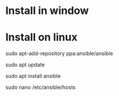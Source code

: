 # Install in window 





# Install on linux


sudo apt-add-repository ppa:ansible/ansible

sudo apt update

sudo apt install ansible

sudo nano /etc/ansible/hosts
